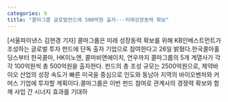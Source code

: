 ```yaml
---
categories: h
title: "콜마그룹 글로벌펀드에 500억원 출자···미래성장동력 확보"
---
```

[서울파이낸스 김현경 기자] 콜마그룹은 미래 성장동력 확보를 위해 KB인베스트먼트가 조성하는 글로벌 투자 펀드에 단독 출자 기업으로 참여한다고 26일 밝혔다.한국콜마홀딩스부터 한국콜마, HK이노엔, 콜마비앤에이치, 연우까지 콜마그룹의 5개 계열사가 각각 100억원씩 총 500억원을 출자한다. 펀드의 총 조성 규모는 2500억원으로, 제약바이오 산업의 성장 속도가 빠른 미국을 중심으로 인도와 동남아 지역의 바이오벤처와 커머스 기업에 투자할 계획이다.콜마그룹은 이번 펀드 참여로 관계사의 경쟁력 확보와 함께 사업 간 시너지 효과를 기대하
